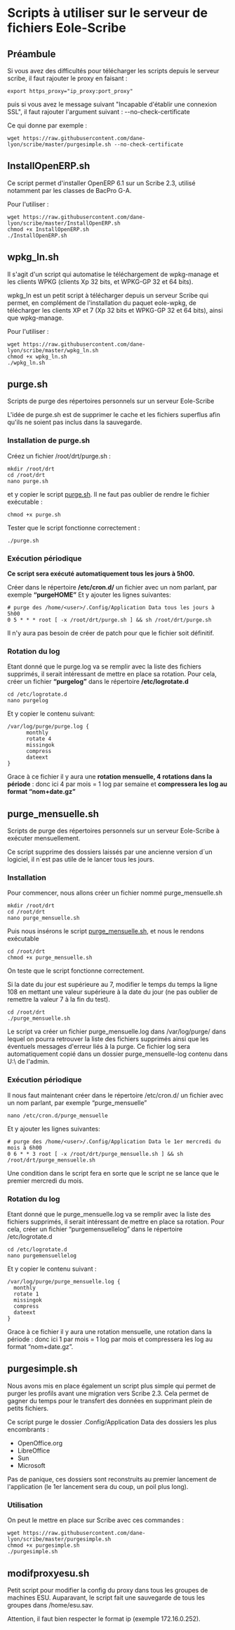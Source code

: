 # Scripts à utiliser sur le serveur de fichiers Eole-Scribe


## Préambule

Si vous avez des difficultés pour télécharger les scripts depuis le serveur scribe, il faut rajouter le proxy en faisant :
```Shell
export https_proxy="ip_proxy:port_proxy"
```
puis si vous avez le message suivant "Incapable d'établir une connexion SSL", il faut rajouter l'argument suivant :
    --no-check-certificate

Ce qui donne par exemple :
```Shell
wget https://raw.githubusercontent.com/dane-lyon/scribe/master/purgesimple.sh --no-check-certificate
```


## InstallOpenERP.sh

Ce script permet d'installer OpenERP 6.1 sur un Scribe 2.3, utilisé notamment par les classes de BacPro G-A.

Pour l'utiliser :
```Shell
wget https://raw.githubusercontent.com/dane-lyon/scribe/master/InstallOpenERP.sh
chmod +x InstallOpenERP.sh
./InstallOpenERP.sh
```

## wpkg_ln.sh

Il s'agit d'un script qui automatise le téléchargement de wpkg-manage et les clients WPKG (clients Xp 32 bits, et WPKG-GP 32 et 64 bits).

wpkg_ln est un petit script à télécharger depuis un serveur Scribe qui permet, en complément de l'installation du paquet eole-wpkg, de télécharger les clients XP et 7 (Xp 32 bits et WPKG-GP 32 et 64 bits), ainsi que wpkg-manage.

Pour l'utiliser :
```Shell
wget https://raw.githubusercontent.com/dane-lyon/scribe/master/wpkg_ln.sh
chmod +x wpkg_ln.sh
./wpkg_ln.sh
```

## purge.sh

Scripts de purge des répertoires personnels sur un serveur Eole-Scribe

L'idée de purge.sh est de supprimer le cache et les fichiers superflus afin qu'ils ne soient pas inclus dans la sauvegarde.

### Installation de purge.sh

Créez un fichier /root/drt/purge.sh :
```Shell
mkdir /root/drt
cd /root/drt
nano purge.sh
```    
et y copier le script [purge.sh](https://github.com/dane-lyon/scribe/blob/master/purge.sh).
Il ne faut pas oublier de rendre le fichier exécutable :
```Shell
chmod +x purge.sh
```    
Tester que le script fonctionne correctement :
```Shell
./purge.sh
```
    
### Exécution périodique

**Ce script sera exécuté automatiquement tous les jours à 5h00.**
    
Créer dans le répertoire **/etc/cron.d/** un fichier avec un nom parlant, par exemple **“purgeHOME”** Et y ajouter les lignes suivantes:

```Shell
# purge des /home/<user>/.Config/Application Data tous les jours à 5h00
0 5 * * * root [ -x /root/drt/purge.sh ] && sh /root/drt/purge.sh
```
Il n'y aura pas besoin de créer de patch pour que le fichier soit définitif.

### Rotation du log

Etant donné que le purge.log va se remplir avec la liste des fichiers supprimés, il serait intéressant de mettre en place sa rotation. Pour cela, créer un fichier **“purgelog”** dans le répertoire **/etc/logrotate.d**

```Shell
cd /etc/logrotate.d
nano purgelog
```
Et y copier le contenu suivant:
```Shell
/var/log/purge/purge.log {
      monthly
      rotate 4
      missingok
      compress
      dateext
}
```
Grace à ce fichier il y aura une **rotation mensuelle, 4 rotations dans la période** : donc ici 4 par mois = 1 log par semaine et **compressera les log au format “nom+date.gz”**

## purge_mensuelle.sh

Scripts de purge des répertoires personnels sur un serveur Eole-Scribe à exécuter mensuellement.

Ce script supprime des dossiers laissés par une ancienne version d´un logiciel, il n´est pas utile de le lancer tous les jours.

### Installation

Pour commencer, nous allons créer un fichier nommé purge_mensuelle.sh
```Shell
mkdir /root/drt
cd /root/drt
nano purge_mensuelle.sh
```
Puis nous insérons le script [purge_mensuelle.sh](https://github.com/dane-lyon/scribe/blob/master/purge_mensuelle.sh), et nous le rendons exécutable
```Shell
cd /root/drt
chmod +x purge_mensuelle.sh
```
On teste que le script fonctionne correctement.

Si la date du jour est supérieure au 7, modifier le temps du temps la ligne 108 en mettant une valeur supérieure à la date du jour (ne pas oublier de remettre la valeur 7 à la fin du test).
```Shell
cd /root/drt
./purge_mensuelle.sh
```
Le script va créer un fichier purge_mensuelle.log dans /var/log/purge/ dans lequel on pourra retrouver la liste des fichiers supprimés ainsi que les éventuels messages d'erreur liés à la purge. Ce fichier log sera automatiquement copié dans un dossier purge_mensuelle-log contenu dans U:\ de l'admin.

### Exécution périodique

Il nous faut maintenant créer dans le répertoire /etc/cron.d/ un fichier avec un nom parlant, par exemple “purge_mensuelle”
```Shell
nano /etc/cron.d/purge_mensuelle
```
 Et y ajouter les lignes suivantes:
```Shell
# purge des /home/<user>/.Config/Application Data le 1er mercredi du mois à 6h00
0 6 * * 3 root [ -x /root/drt/purge_mensuelle.sh ] && sh /root/drt/purge_mensuelle.sh
```
Une condition dans le script fera en sorte que le script ne se lance que le premier mercredi du mois.

### Rotation du log

Etant donné que le purge_mensuelle.log va se remplir avec la liste des fichiers supprimés, il serait intéressant de mettre en place sa rotation. Pour cela, créer un fichier “purgemensuellelog” dans le répertoire /etc/logrotate.d
```Shell
cd /etc/logrotate.d
nano purgemensuellelog
```
Et y copier le contenu suivant :
```Shell
/var/log/purge/purge_mensuelle.log {
  monthly
  rotate 1
  missingok
  compress
  dateext
}
```
Grace à ce fichier il y aura une rotation mensuelle, une rotation dans la période : donc ici 1 par mois = 1 log par mois et compressera les log au format “nom+date.gz”.

## purgesimple.sh

Nous avons mis en place également un script plus simple qui permet de purger les profils avant une migration vers Scribe 2.3. Cela permet de gagner du temps pour le transfert des données en supprimant plein de petits fichiers.

Ce script purge le dossier .Config/Application Data des dossiers les plus encombrants :

- OpenOffice.org
- LibreOffice
- Sun
- Microsoft

Pas de panique, ces dossiers sont reconstruits au premier lancement de l'application (le 1er lancement sera du coup, un poil plus long).

### Utilisation

On peut le mettre en place sur Scribe avec ces commandes :
```Shell
wget https://raw.githubusercontent.com/dane-lyon/scribe/master/purgesimple.sh
chmod +x purgesimple.sh
./purgesimple.sh
```
## modifproxyesu.sh


Petit script pour modifier la config du proxy dans tous les groupes de machines ESU.
Auparavant, le script fait une sauvegarde de tous les groupes dans /home/esu.sav.

Attention, il faut bien respecter le format ip (exemple 172.16.0.252).
